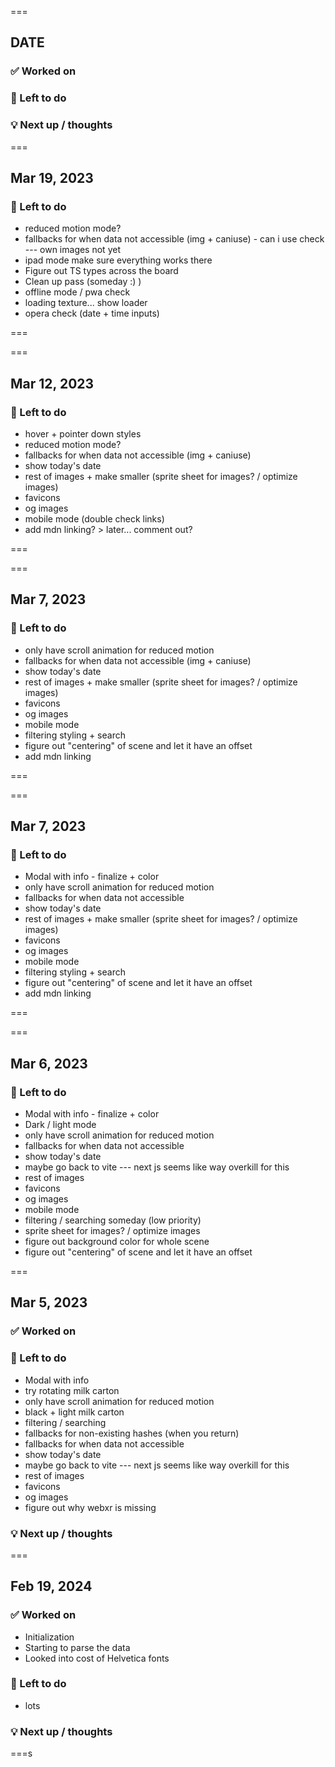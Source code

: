 ===

## DATE

### ✅ Worked on

### 🧹 Left to do

### 💡 Next up / thoughts

===

## Mar 19, 2023

### 🧹 Left to do

- reduced motion mode?
- fallbacks for when data not accessible (img + caniuse) - can i use check --- own images not yet
- ipad mode make sure everything works there
- Figure out TS types across the board
- Clean up pass (someday :) )
- offline mode / pwa check
- loading texture... show loader
- opera check (date + time inputs)

===

===

## Mar 12, 2023

### 🧹 Left to do

- hover + pointer down styles
- reduced motion mode?
- fallbacks for when data not accessible (img + caniuse)
- show today's date
- rest of images + make smaller (sprite sheet for images? / optimize images)
- favicons
- og images
- mobile mode (double check links)
- add mdn linking? > later... comment out?

===

===

## Mar 7, 2023

### 🧹 Left to do

- only have scroll animation for reduced motion
- fallbacks for when data not accessible (img + caniuse)
- show today's date
- rest of images + make smaller (sprite sheet for images? / optimize images)
- favicons
- og images
- mobile mode
- filtering styling + search
- figure out "centering" of scene and let it have an offset
- add mdn linking

===

===

## Mar 7, 2023

### 🧹 Left to do

- Modal with info - finalize + color
- only have scroll animation for reduced motion
- fallbacks for when data not accessible
- show today's date
- rest of images + make smaller (sprite sheet for images? / optimize images)
- favicons
- og images
- mobile mode
- filtering styling + search
- figure out "centering" of scene and let it have an offset
- add mdn linking

===

===

## Mar 6, 2023

### 🧹 Left to do

- Modal with info - finalize + color
- Dark / light mode
- only have scroll animation for reduced motion
- fallbacks for when data not accessible
- show today's date
- maybe go back to vite --- next js seems like way overkill for this
- rest of images
- favicons
- og images
- mobile mode
- filtering / searching someday (low priority)
- sprite sheet for images? / optimize images
- figure out background color for whole scene
- figure out "centering" of scene and let it have an offset

===

## Mar 5, 2023

### ✅ Worked on

### 🧹 Left to do

- Modal with info
- try rotating milk carton
- only have scroll animation for reduced motion
- black + light milk carton
- filtering / searching
- fallbacks for non-existing hashes (when you return)
- fallbacks for when data not accessible
- show today's date
- maybe go back to vite --- next js seems like way overkill for this
- rest of images
- favicons
- og images
- figure out why webxr is missing

### 💡 Next up / thoughts

===

## Feb 19, 2024

### ✅ Worked on

- Initialization
- Starting to parse the data
- Looked into cost of Helvetica fonts

### 🧹 Left to do

- lots

### 💡 Next up / thoughts

===s
